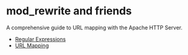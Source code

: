 # mod_rewrite and friends

A comprehensive guide to URL mapping with the Apache HTTP Server.

* [Regular Expressions](chapters/01_regex.md)
* [URL Mapping](chapters/02_url_mapping.md)


